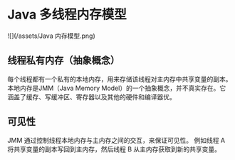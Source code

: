 # Java 多线程内存模型
![](/assets/Java 内存模型.png)

## 线程私有内存（抽象概念）
每个线程都有一个私有的本地内存，用来存储该线程对主内存中共享变量的副本。
本地内存是JMM（Java Memory Model）的一个抽象概念，并不真实存在。它涵盖了缓存、写缓冲区、寄存器以及其他的硬件和编译器优。
## 可见性
JMM 通过控制线程本地内存与主内存之间的交互，来保证可见性。
例如线程 A 将共享变量的副本写回到主内存，然后线程 B 从主内存获取到新的共享变量。

